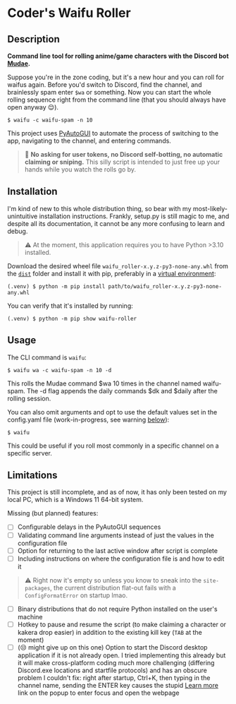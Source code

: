 # Coder's Waifu Roller

## Description

**Command line tool for rolling anime/game characters with the Discord bot [Mudae](https://top.gg/bot/432610292342587392).**

Suppose you're in the zone coding, but it's a new hour and you can roll for waifus again. Before you'd switch to Discord, find the channel, and brainlessly spam enter `$wa` or something. Now you can start the whole rolling sequence right from the command line (that you should always have open anyway :relieved:).
```
$ waifu -c waifu-spam -n 10
```

This project uses [PyAutoGUI](https://pypi.org/project/PyAutoGUI/) to automate the process of switching to the app, navigating to the channel, and entering commands.

> :mega: **No asking for user tokens, no Discord self-botting, no automatic claiming or sniping.** This silly script is intended to just free up your hands while you watch the rolls go by.

## Installation

I'm kind of new to this whole distribution thing, so bear with my most-likely-unintuitive installation instructions. Frankly, setup.py is still magic to me, and despite all its documentation, it cannot be any more confusing to learn and debug.

> :warning: At the moment, this application requires you to have Python >3.10 installed.

Download the desired wheel file `waifu_roller-x.y.z-py3-none-any.whl` from the [`dist`](dist/) folder and install it with pip, preferably in a [virtual environment](https://docs.python.org/3/tutorial/venv.html):
```
(.venv) $ python -m pip install path/to/waifu_roller-x.y.z-py3-none-any.whl
```
You can verify that it's installed by running:
```
(.venv) $ python -m pip show waifu-roller
```

## Usage

The CLI command is `waifu`:
```
$ waifu wa -c waifu-spam -n 10 -d
```
This rolls the Mudae command $wa 10 times in the channel named waifu-spam. The -d flag appends the daily commands $dk and $daily after the rolling session.

You can also omit arguments and opt to use the default values set in the config.yaml file (work-in-progress, see warning [below](#limitations)):
```
$ waifu
```
This could be useful if you roll most commonly in a specific channel on a specific server.

## Limitations

This project is still incomplete, and as of now, it has only been tested on my local PC, which is a Windows 11 64-bit system.

Missing (but planned) features:
- [ ] Configurable delays in the PyAutoGUI sequences
- [ ] Validating command line arguments instead of just the values in the configuration file
- [ ] Option for returning to the last active window after script is complete
- [ ] Including instructions on where the configuration file is and how to edit it
> :warning: Right now it's empty so unless you know to sneak into the `site-packages`, the current distribution flat-out fails with a `ConfigFormatError` on startup lmao.
- [ ] Binary distributions that do not require Python installed on the user's machine
- [ ] Hotkey to pause and resume the script (to make claiming a character or kakera drop easier) in addition to the existing kill key (`TAB` at the moment)
- [ ] (:unamused: might give up on this one) Option to start the Discord desktop application if it is not already open. I tried implementing this already but it will make cross-platform coding much more challenging (differing Discord.exe locations and startfile protocols) and has an obscure problem I couldn't fix: right after startup, Ctrl+K, then typing in the channel name, sending the ENTER key causes the stupid [Learn more](https://support.discord.com/hc/en-us/articles/115000070311) link on the popup to enter focus and open the webpage
